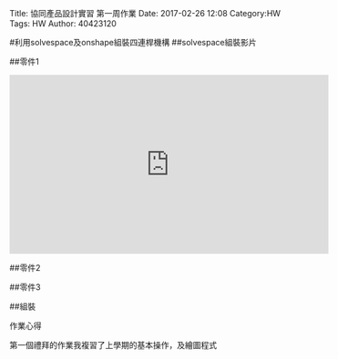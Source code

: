 Title: 協同產品設計實習 第一周作業
Date: 2017-02-26 12:08
Category:HW
Tags: HW
Author: 40423120 



<!-- PELICAN_END_SUMMARY -->


#利用solvespace及onshape組裝四連桿機構
##solvespace組裝影片


##零件1
<iframe width="560" height="315" src="https://www.youtube.com/embed/NA1x2dNeLBc" frameborder="0" allowfullscreen></iframe>

##零件2

##零件3

##組裝

 作業心得
<p>第一個禮拜的作業我複習了上學期的基本操作，及繪圖程式</p>

